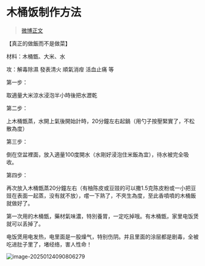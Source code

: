 # 木桶饭制作方法

> [微博正文](https://weibo.com/6980637174/4897608247809240) 

【真正的做飯而不是做菜】

材料：木桶甑、大米、水

攻：解毒除濕 發表清火 順氣消疳 活血止痛 等

第一步：

取適量大米涼水浸泡半小時後把水瀝乾

第二步：

上木桶甑蒸，水開上氣後開始計時，20分鐘左右起鍋（用勺子按壓緊實了，不松散為度）

第三步：

倒在空盆裡面，放入適量100度開水（水剛好浸泡住米飯為宜），待水被完全吸收。

第四步：

再次放入木桶甑蒸20分鐘左右（有柚陈皮或豆豉的可以撒1.5克陈皮粉或一小把豆豉在表面一起蒸，没有就不放），嚐一下熟了，不夾生為度，至此香噴噴的木桶飯就做好了。

第一次用的木桶甑，藥材氣味濃，特別養胃，一定吃掉哦。有木桶甑，家里电饭煲就可以丢掉了。

电饭煲用电发热，电里面是一股燥气，特别伤阴。并且里面的涂层都是剧毒，全被吃进肚子里了，堵经络，害人性命！

![image-20250124090806279](https://pic.guoshunfa.com/20250121/20250124090806341.png)